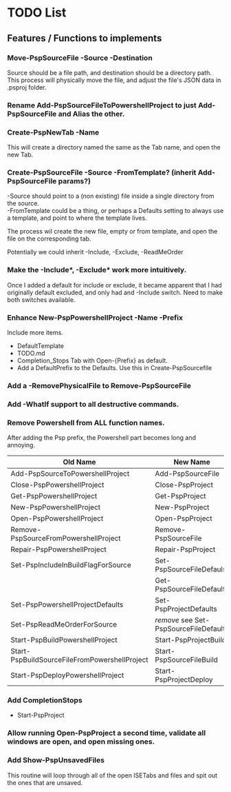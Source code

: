 ﻿# TODO List

## Features / Functions to implements

### Move-PspSourceFile -Source -Destination

Source should be a file path, and destination should be a directory path.
This process will physically move the file, and adjust the file's JSON data in .psproj folder.

### Rename Add-PspSourceFileToPowershellProject to just Add-PspSourceFile and Alias the other.

### Create-PspNewTab -Name

This will create a directory named the same as the Tab name, and open the new Tab.

### Create-PspSourceFile -Source -FromTemplate? (inherit Add-PspSourceFile params?)

-Source should point to a (non existing) file inside a single directory from the source.  
-FromTemplate could be a thing, or perhaps a Defaults setting to always use a template, and point to where the template lives.

The process wil create the new file, empty or from template, and open the file on the corresponding tab.

Potentially we could inherit -Include, -Exclude, -ReadMeOrder

### Make the -Include*, -Exclude* work more intuitively.

Once I added a default for include or exclude, it became apparent that I had originally default excluded, and only had and -Include switch.  Need to make both switches available.

### Enhance New-PspPowershellProject -Name -Prefix

Include more items.
- DefaultTemplate
- TODO.md
- Completion_Stops Tab with Open-{Prefix} as default.
- Add a DefaultPrefix to the Defaults.  Use this in Create-PspSourcefile

### Add a -RemovePhysicalFile to Remove-PspSourceFile

### Add -WhatIf support to all destructive commands.

### Remove Powershell from ALL function names.

After adding the Psp prefix, the Powershell part becomes long and annoying.  

|Old Name|New Name|
|--------|--------|
|Add-PspSourceToPowershellProject|Add-PspSourceFile|
|Close-PspPowershellProject|Close-PspProject|
|Get-PspPowershellProject|Get-PspProject|
|New-PspPowershellProject|New-PspProject|
|Open-PspPowershellProject|Open-PspProject|
|Remove-PspSourceFromPowershellProject|Remove-PspSourceFile|
|Repair-PspPowershellProject|Repair-PspProject|
|Set-PspIncludeInBuildFlagForSource|Set-PspSourceFileDefauls|
||Get-PspSourceFileDefaults|
|Set-PspPowershellProjectDefaults|Set-PspProjectDefaults|
|Set-PspReadMeOrderForSource|*remove* see Set-PspSourceFileDefaults|
|Start-PspBuildPowershellProject|Start-PspProjectBuild|
|Start-PspBuildSourceFileFromPowershellProject|Start-PspSourceFileBuild|
|Start-PspDeployPowershellProject|Start-PspProjectDeploy|

### Add CompletionStops

- Start-PspProject

### Allow running Open-PspProject a second time, validate all windows are open, and open missing ones.

### Add Show-PspUnsavedFiles

This routine will loop through all of the open ISETabs and files and spit out the ones that are unsaved.